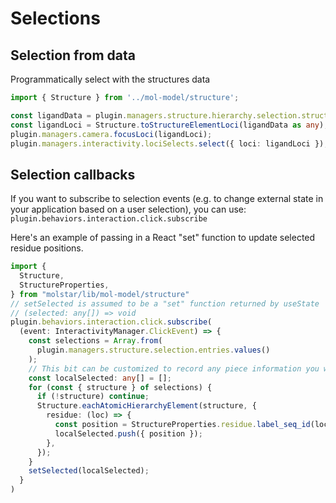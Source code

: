 # Selections

## Selection from data
Programmatically select with the structures data

```typescript
import { Structure } from '../mol-model/structure';

const ligandData = plugin.managers.structure.hierarchy.selection.structures[0]?.components[0]?.cell.obj?.data;
const ligandLoci = Structure.toStructureElementLoci(ligandData as any);
plugin.managers.camera.focusLoci(ligandLoci);
plugin.managers.interactivity.lociSelects.select({ loci: ligandLoci });
```

## Selection callbacks
If you want to subscribe to selection events (e.g. to change external state in your application based on a user selection), you can use: `plugin.behaviors.interaction.click.subscribe`

Here's an example of passing in a React "set" function to update selected residue positions.
```typescript
import {
  Structure,
  StructureProperties,
} from "molstar/lib/mol-model/structure"
// setSelected is assumed to be a "set" function returned by useState
// (selected: any[]) => void
plugin.behaviors.interaction.click.subscribe(
  (event: InteractivityManager.ClickEvent) => {
    const selections = Array.from(
      plugin.managers.structure.selection.entries.values()
    );
    // This bit can be customized to record any piece information you want
    const localSelected: any[] = [];
    for (const { structure } of selections) {
      if (!structure) continue;
      Structure.eachAtomicHierarchyElement(structure, {
        residue: (loc) => {
          const position = StructureProperties.residue.label_seq_id(loc);
          localSelected.push({ position });
        },
      });
    }
    setSelected(localSelected);
  }
)
```